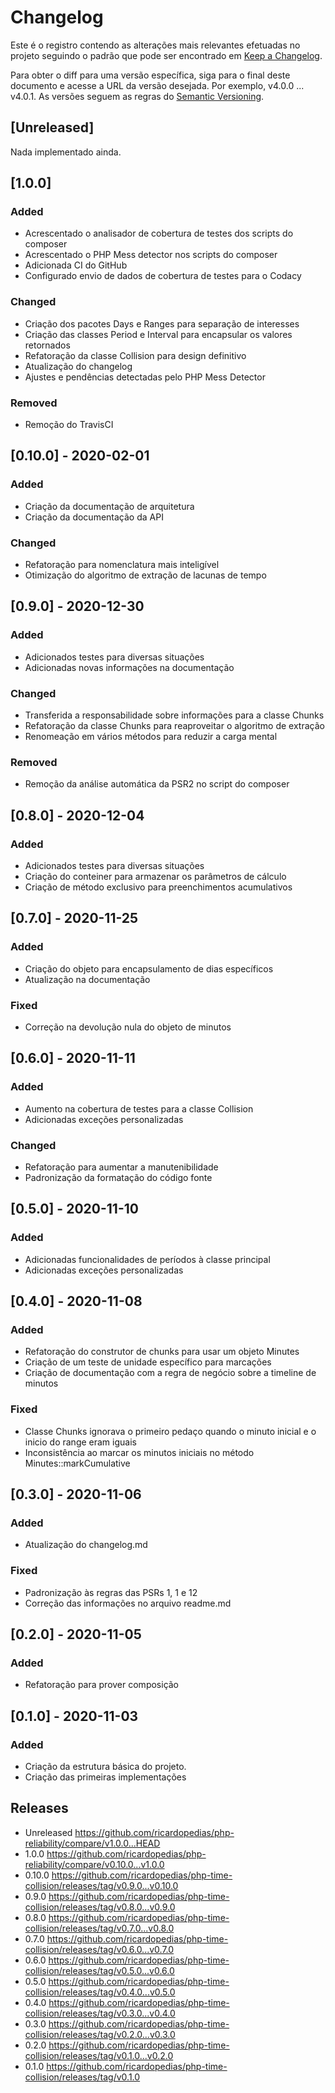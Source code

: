 # Changelog

Este é o registro contendo as alterações mais relevantes efetuadas no projeto
seguindo o padrão que pode ser encontrado em [Keep a Changelog](https://keepachangelog.com/en/1.0.0).

Para obter o diff para uma versão específica, siga para o final deste documento 
e acesse a URL da versão desejada. Por exemplo, v4.0.0 ... v4.0.1.
As versões seguem as regras do [Semantic Versioning](https://semver.org/lang/pt-BR).

## \[Unreleased]

Nada implementado ainda.

## \[1.0.0]

### Added

-   Acrescentado o analisador de cobertura de testes dos scripts do composer
-   Acrescentado o PHP Mess detector nos scripts do composer
-   Adicionada CI do GitHub
-   Configurado envio de dados de cobertura de testes para o Codacy

### Changed

-   Criação dos pacotes Days e Ranges para separação de interesses
-   Criação das classes Period e Interval para encapsular os valores retornados
-   Refatoração da classe Collision para design definitivo
-   Atualização do changelog
-   Ajustes e pendências detectadas pelo PHP Mess Detector

### Removed

-   Remoção do TravisCI

## \[0.10.0] - 2020-02-01

### Added

-   Criação da documentação de arquitetura
-   Criação da documentação da API

### Changed

-   Refatoração para nomenclatura mais inteligível
-   Otimização do algoritmo de extração de lacunas de tempo

## \[0.9.0] - 2020-12-30

### Added

-   Adicionados testes para diversas situações
-   Adicionadas novas informações na documentação

### Changed

-   Transferida a responsabilidade sobre informações para a classe Chunks
-   Refatoração da classe Chunks para reaproveitar o algoritmo de extração
-   Renomeação em vários métodos para reduzir a carga mental

### Removed

-   Remoção da análise automática da PSR2 no script do composer

## \[0.8.0] - 2020-12-04

### Added

-   Adicionados testes para diversas situações
-   Criação do conteiner para armazenar os parâmetros de cálculo
-   Criação de método exclusivo para preenchimentos acumulativos

## \[0.7.0] - 2020-11-25

### Added

-   Criação do objeto para encapsulamento de dias específicos
-   Atualização na documentação

### Fixed

-   Correção na devolução nula do objeto de minutos

## \[0.6.0] - 2020-11-11

### Added

-   Aumento na cobertura de testes para a classe Collision
-   Adicionadas exceções personalizadas

### Changed

-   Refatoração para aumentar a manutenibilidade
-   Padronização da formatação do código fonte

## \[0.5.0] - 2020-11-10

### Added

-   Adicionadas funcionalidades de períodos à classe principal
-   Adicionadas exceções personalizadas

## \[0.4.0] - 2020-11-08

### Added

-   Refatoração do construtor de chunks para usar um objeto Minutes
-   Criação de um teste de unidade específico para marcações
-   Criação de documentação com a regra de negócio sobre a timeline de minutos

### Fixed

-   Classe Chunks ignorava o primeiro pedaço quando o minuto inicial e o inicio do range eram iguais
-   Inconsistência ao marcar os minutos iniciais no método Minutes::markCumulative

## \[0.3.0] - 2020-11-06

### Added

-   Atualização do changelog.md

### Fixed

-   Padronização às regras das PSRs 1, 1 e 12
-   Correção das informações no arquivo readme.md

## \[0.2.0] - 2020-11-05

### Added

-   Refatoração para prover composição

## \[0.1.0] - 2020-11-03

### Added

-   Criação da estrutura básica do projeto.
-   Criação das primeiras implementações

## Releases

-   Unreleased <https://github.com/ricardopedias/php-reliability/compare/v1.0.0...HEAD>
-   1.0.0 <https://github.com/ricardopedias/php-reliability/compare/v0.10.0...v1.0.0>
-   0.10.0 <https://github.com/ricardopedias/php-time-collision/releases/tag/v0.9.0...v0.10.0>
-   0.9.0 <https://github.com/ricardopedias/php-time-collision/releases/tag/v0.8.0...v0.9.0>
-   0.8.0 <https://github.com/ricardopedias/php-time-collision/releases/tag/v0.7.0...v0.8.0>
-   0.7.0 <https://github.com/ricardopedias/php-time-collision/releases/tag/v0.6.0...v0.7.0>
-   0.6.0 <https://github.com/ricardopedias/php-time-collision/releases/tag/v0.5.0...v0.6.0>
-   0.5.0 <https://github.com/ricardopedias/php-time-collision/releases/tag/v0.4.0...v0.5.0>
-   0.4.0 <https://github.com/ricardopedias/php-time-collision/releases/tag/v0.3.0...v0.4.0>
-   0.3.0 <https://github.com/ricardopedias/php-time-collision/releases/tag/v0.2.0...v0.3.0>
-   0.2.0 <https://github.com/ricardopedias/php-time-collision/releases/tag/v0.1.0...v0.2.0>
-   0.1.0 <https://github.com/ricardopedias/php-time-collision/releases/tag/v0.1.0>
